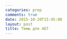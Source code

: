 ```yaml
---
categories: prep
comments: true
date: 2015-10-20T15:45:00
layout: post
title: Темы для 467
---
```


